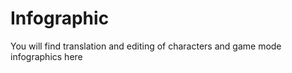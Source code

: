 # Infographic

You will find translation and editing of characters and game mode infographics here


